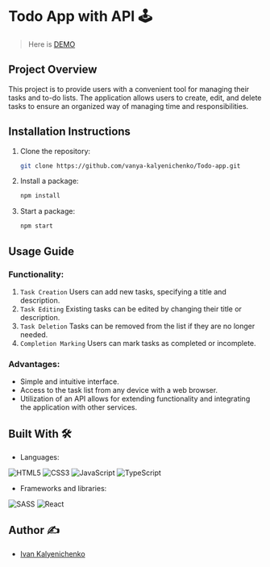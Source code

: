 # Todo App with API 🕹

> Here is [DEMO](https://vanya-kalyenichenko.github.io/Todo-app/)

## Project Overview

This project is to provide users with a convenient tool for managing their tasks and to-do lists.
The application allows users to create, edit, and delete tasks to ensure an organized way of managing time and responsibilities.

## Installation Instructions
1. Clone the repository:
    ```bash
    git clone https://github.com/vanya-kalyenichenko/Todo-app.git
    ```
2. Install a package:
    ```bash
    npm install
    ```
3. Start a package:
    ```bash
    npm start
    ```

## Usage Guide

### Functionality:

1. `Task Creation` Users can add new tasks, specifying a title and description.
2. `Task Editing` Existing tasks can be edited by changing their title or description.
3. `Task Deletion` Tasks can be removed from the list if they are no longer needed.
4. `Completion Marking` Users can mark tasks as completed or incomplete.

### Advantages:

- Simple and intuitive interface.
- Access to the task list from any device with a web browser.
- Utilization of an API allows for extending functionality and integrating the application with other services.

## Built With 🛠️
 - Languages:
   
  ![HTML5](https://ziadoua.github.io/m3-Markdown-Badges/badges/HTML/html1.svg)
  ![CSS3](https://ziadoua.github.io/m3-Markdown-Badges/badges/CSS/css1.svg)
  ![JavaScript](https://ziadoua.github.io/m3-Markdown-Badges/badges/Javascript/javascript1.svg)
  ![TypeScript](https://ziadoua.github.io/m3-Markdown-Badges/badges/TypeScript/typescript1.svg)
  
 - Frameworks and libraries:
   
  ![SASS](https://ziadoua.github.io/m3-Markdown-Badges/badges/Sass/sass1.svg)
  ![React](https://ziadoua.github.io/m3-Markdown-Badges/badges/React/react2.svg)
  
  
## Author ✍️
* [Ivan Kalyenichenko](https://github.com/vanya-kalyenichenko)
